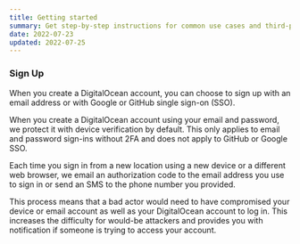 ```yaml
---
title: Getting started
summary: Get step-by-step instructions for common use cases and third-party software integration.
date: 2022-07-23
updated: 2022-07-25
---
```

### Sign Up
When you create a DigitalOcean account, you can choose to sign up with an email address or with Google or GitHub single sign-on (SSO).

When you create a DigitalOcean account using your email and password, we protect it with device verification by default. This only applies to email and password sign-ins without 2FA and does not apply to GitHub or Google SSO.

Each time you sign in from a new location using a new device or a different web browser, we email an authorization code to the email address you use to sign in or send an SMS to the phone number you provided.

This process means that a bad actor would need to have compromised your device or email account as well as your DigitalOcean account to log in. This increases the difficulty for would-be attackers and provides you with notification if someone is trying to access your account.